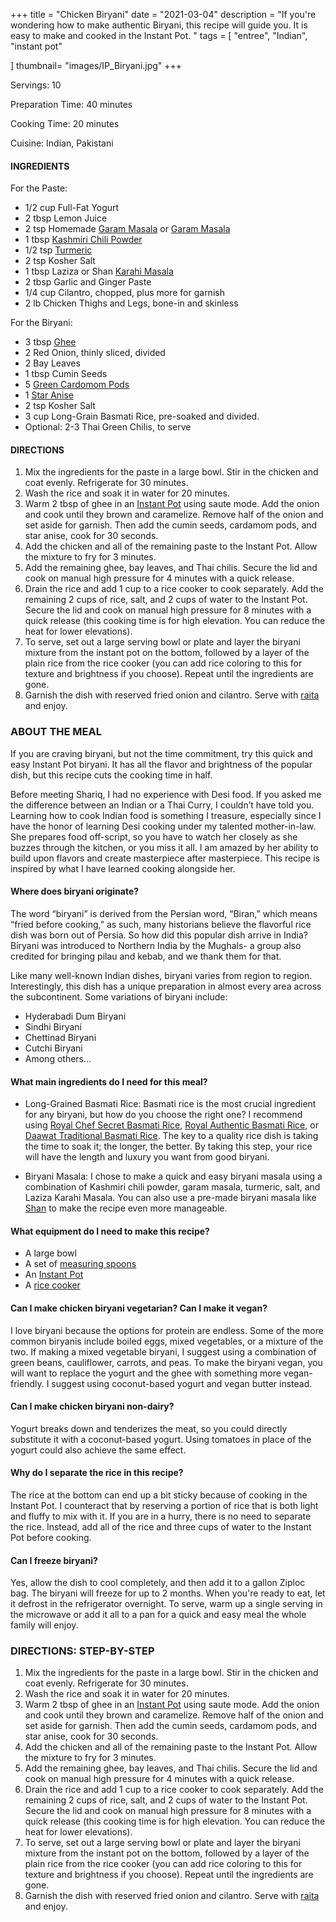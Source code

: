 +++
title = "Chicken Biryani"
date = "2021-03-04"
description = "If you're wondering how to make authentic Biryani, this recipe will guide you. It is easy to make and cooked in the Instant Pot. "
tags = [
    "entree",
    "Indian",
    "instant pot"
  
]
thumbnail= "images/IP_Biryani.jpg"
+++

Servings: 10 <!--more-->

Preparation Time: 40 minutes 

Cooking Time: 20 minutes 

Cuisine: Indian, Pakistani

#### INGREDIENTS 

For the Paste:

* 1/2 cup Full-Fat Yogurt 
* 2 tbsp Lemon Juice
* 2 tsp Homemade [Garam Masala](https://www.jamilghar.com/recipe/pakistani_garam_masala/) or [Garam Masala](https://amzn.to/3u0tvEX) 
* 1 tbsp [Kashmiri Chili Powder](https://amzn.to/3jP2lMC)
* 1/2 tsp [Turmeric](https://amzn.to/3trObVj)
* 2 tsp Kosher Salt 
* 1 tbsp Laziza or Shan [Karahi Masala](https://amzn.to/2MYzcmx)
* 2 tbsp Garlic and Ginger Paste 
* 1/4 cup Cilantro, chopped, plus more for garnish
* 2 lb Chicken Thighs and Legs, bone-in and skinless 

For the Biryani: 

* 3 tbsp [Ghee](https://amzn.to/2ZkJkrW) 
* 2 Red Onion, thinly sliced, divided
* 2 Bay Leaves
* 1 tbsp Cumin Seeds
* 5 [Green Cardomom Pods](https://amzn.to/3vBa5aw)
* 1 [Star Anise](https://amzn.to/3eOVFhc)
* 2 tsp Kosher Salt 
* 3 cup Long-Grain Basmati Rice, pre-soaked and divided. 
* Optional: 2-3 Thai Green Chilis, to serve 

#### DIRECTIONS 

1. Mix the ingredients for the paste in a large bowl. Stir in the chicken and coat evenly. Refrigerate for 30 minutes. 
2. Wash the rice and soak it in water for 20 minutes. 
3. Warm 2 tbsp of ghee in an [Instant Pot](https://amzn.to/3qfNYCZ) using saute mode. Add the onion and cook until they brown and caramelize. Remove half of the onion and set aside for garnish. Then add the cumin seeds, cardamom pods, and star anise, cook for 30 seconds. 
4. Add the chicken and all of the remaining paste to the Instant Pot. Allow the mixture to fry for 3 minutes. 
5. Add the remaining ghee, bay leaves, and Thai chilis. Secure the lid and cook on manual high pressure for 4 minutes with a quick release. 
6. Drain the rice and add 1 cup to a rice cooker to cook separately. Add the remaining 2 cups of rice, salt, and 2 cups of water to the Instant Pot. Secure the lid and cook on manual high pressure for 8 minutes with a quick release (this cooking time is for high elevation. You can reduce the heat for lower elevations). 
7. To serve, set out a large serving bowl or plate and layer the biryani mixture from the instant pot on the bottom, followed by a layer of the plain rice from the rice cooker (you can add rice coloring to this for texture and brightness if you choose). Repeat until the ingredients are gone. 
8. Garnish the dish with reserved fried onion and cilantro. Serve with [raita](https://www.jamilghar.com/recipe/raita/) and enjoy. 

### ABOUT THE MEAL

If you are craving biryani, but not the time commitment, try this quick and easy Instant Pot biryani. It has all the flavor and brightness of the popular dish, but this recipe cuts the cooking time in half.  

Before meeting Shariq, I had no experience with Desi food. If you asked me the difference between an Indian or a Thai Curry, I couldn’t have told you. Learning how to cook Indian food is something I treasure, especially since I have the honor of learning Desi cooking under my talented mother-in-law. She prepares food off-script, so you have to watch her closely as she buzzes through the kitchen, or you miss it all. I am amazed by her ability to build upon flavors and create masterpiece after masterpiece. This recipe is inspired by what I have learned cooking alongside her.

#### Where does biryani originate? 

The word “biryani” is derived from the Persian word, “Biran,” which means “fried before cooking,” as such, many historians believe the flavorful rice dish was born out of Persia. So how did this popular dish arrive in India? Biryani was introduced to Northern India by the Mughals- a group also credited for bringing pilau and kebab, and we thank them for that. 

Like many well-known Indian dishes, biryani varies from region to region. Interestingly, this dish has a unique preparation in almost every area across the subcontinent. Some variations of biryani include: 
* Hyderabadi Dum Biryani
* Sindhi Biryani 
* Chettinad Biryani 
* Cutchi Biryani 
* Among others...

#### What main ingredients do I need for this meal?

* Long-Grained Basmati Rice: Basmati rice is the most crucial ingredient for any biryani, but how do you choose the right one? I recommend using [Royal Chef Secret Basmati Rice](https://amzn.to/3tbFMW20), [Royal Authentic Basmati Rice](https://amzn.to/3cuai6I), or [Daawat Traditional Basmati Rice](https://amzn.to/2PSJxRL). The key to a quality rice dish is taking the time to soak it; the longer, the better. By taking this step, your rice will have the length and luxury you want from good biryani.

* Biryani Masala: I chose to make a quick and easy biryani masala using a combination of Kashmiri chili powder, garam masala, turmeric, salt, and Laziza Karahi Masala. You can also use a pre-made biryani masala like [Shan](https://amzn.to/3cGWNk9) to make the recipe even more manageable. 

#### What equipment do I need to make this recipe?

* A large bowl 
* A set of [measuring spoons](https://amzn.to/38O25JK)
* An [Instant Pot](https://amzn.to/3rJDIEg) 
* A [rice cooker](https://amzn.to/2OJpyED)

#### Can I make chicken biryani vegetarian? Can I make it vegan? 

I love biryani because the options for protein are endless. Some of the more common biryanis include boiled eggs, mixed vegetables, or a mixture of the two. If making a mixed vegetable biryani, I suggest using a combination of green beans, cauliflower, carrots, and peas. To make the biryani vegan, you will want to replace the yogurt and the ghee with something more vegan-friendly. I suggest using coconut-based yogurt and vegan butter instead. 

#### Can I make chicken biryani non-dairy? 

Yogurt breaks down and tenderizes the meat, so you could directly substitute it with a coconut-based yogurt. Using tomatoes in place of the yogurt could also achieve the same effect. 

#### Why do I separate the rice in this recipe? 

The rice at the bottom can end up a bit sticky because of cooking in the Instant Pot. I counteract that by reserving a portion of rice that is both light and fluffy to mix with it. If you are in a hurry, there is no need to separate the rice. Instead, add all of the rice and three cups of water to the Instant Pot before cooking. 

#### Can I freeze biryani?

Yes, allow the dish to cool completely, and then add it to a gallon Ziploc bag. The biryani will freeze for up to 2 months. When you're ready to eat, let it defrost in the refrigerator overnight. To serve, warm up a single serving in the microwave or add it all to a pan for a quick and easy meal the whole family will enjoy.

### DIRECTIONS: STEP-BY-STEP 

1. Mix the ingredients for the paste in a large bowl. Stir in the chicken and coat evenly. Refrigerate for 30 minutes. 
2. Wash the rice and soak it in water for 20 minutes. 
3. Warm 2 tbsp of ghee in an [Instant Pot](https://amzn.to/3qfNYCZ) using saute mode. Add the onion and cook until they brown and caramelize. Remove half of the onion and set aside for garnish. Then add the cumin seeds, cardamom pods, and star anise, cook for 30 seconds. 
4. Add the chicken and all of the remaining paste to the Instant Pot. Allow the mixture to fry for 3 minutes. 
5. Add the remaining ghee, bay leaves, and Thai chilis. Secure the lid and cook on manual high pressure for 4 minutes with a quick release. 
6. Drain the rice and add 1 cup to a rice cooker to cook separately. Add the remaining 2 cups of rice, salt, and 2 cups of water to the Instant Pot. Secure the lid and cook on manual high pressure for 8 minutes with a quick release (this cooking time is for high elevation. You can reduce the heat for lower elevations). 
7. To serve, set out a large serving bowl or plate and layer the biryani mixture from the instant pot on the bottom, followed by a layer of the plain rice from the rice cooker (you can add rice coloring to this for texture and brightness if you choose). Repeat until the ingredients are gone. 
8. Garnish the dish with reserved fried onion and cilantro. Serve with [raita](https://www.jamilghar.com/recipe/raita/) and enjoy. 
